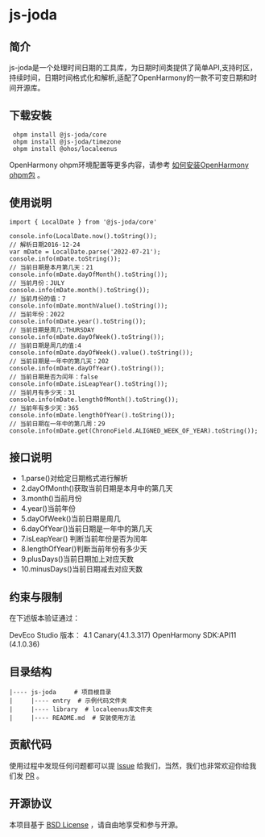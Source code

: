 # js-joda

## 简介

js-joda是一个处理时间日期的工具库，为日期时间类提供了简单API,支持时区，持续时间，日期时间格式化和解析,适配了OpenHarmony的一款不可变日期和时间开源库。

## 下载安裝

```
 ohpm install @js-joda/core
 ohpm install @js-joda/timezone
 ohpm install @ohos/localeenus
```

OpenHarmony ohpm环境配置等更多内容，请参考 [如何安装OpenHarmony ohpm包](https://gitee.com/openharmony-tpc/docs/blob/master/OpenHarmony_har_usage.md) 。

## 使用说明

```
import { LocalDate } from '@js-joda/core'

console.info(LocalDate.now().toString());
// 解析日期2016-12-24
var mDate = LocalDate.parse('2022-07-21');
console.info(mDate.toString());
// 当前日期是本月第几天：21
console.info(mDate.dayOfMonth().toString());
// 当前月份：JULY
console.info(mDate.month().toString());
// 当前月份的值：7
console.info(mDate.monthValue().toString());
// 当前年份：2022
console.info(mDate.year().toString());
// 当前日期是周几:THURSDAY
console.info(mDate.dayOfWeek().toString());
// 当前日期是周几的值:4
console.info(mDate.dayOfWeek().value().toString());
// 当前日期是一年中的第几天：202
console.info(mDate.dayOfYear().toString());
// 当前日期是否为闰年：false
console.info(mDate.isLeapYear().toString());
// 当前月有多少天：31
console.info(mDate.lengthOfMonth().toString());
// 当前年有多少天：365
console.info(mDate.lengthOfYear().toString());
// 当前日期在一年中的第几周：29
console.info(mDate.get(ChronoField.ALIGNED_WEEK_OF_YEAR).toString());
```

## 接口说明
* 1.parse()对给定日期格式进行解析
* 2.dayOfMonth()获取当前日期是本月中的第几天
* 3.month()当前月份
* 4.year()当前年份
* 5.dayOfWeek()当前日期是周几
* 6.dayOfYear()当前日期是一年中的第几天
* 7.isLeapYear() 判断当前年份是否为闰年
* 8.lengthOfYear()判断当前年份有多少天
* 9.plusDays()当前日期加上对应天数
* 10.minusDays()当前日期减去对应天数

## 约束与限制
在下述版本验证通过：

DevEco Studio 版本： 4.1 Canary(4.1.3.317) OpenHarmony SDK:API11 (4.1.0.36)

## 目录结构

````
|---- js-joda     # 项目根目录  
|     |---- entry  # 示例代码文件夹
|     |---- library  # localeenus库文件夹
|     |---- README.md  # 安装使用方法                 
````

## 贡献代码

使用过程中发现任何问题都可以提 [Issue](https://gitee.com/openharmony-tpc/openharmony_tpc_samples/issues) 给我们，当然，我们也非常欢迎你给我们发 [PR](https://gitee.com/openharmony-tpc/openharmony_tpc_samples/pulls) 。

## 开源协议

本项目基于 [BSD License](https://gitee.com/openharmony-tpc/openharmony_tpc_samples/blob/master/js-joda/LICENSE) ，请自由地享受和参与开源。

